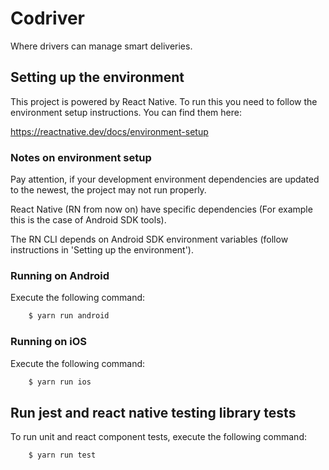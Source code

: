 # Codriver

Where drivers can manage smart deliveries.

## Setting up the environment

This project is powered by React Native. To run this you need to follow the environment setup instructions. You can find them here:

https://reactnative.dev/docs/environment-setup

### Notes on environment setup

Pay attention, if your development environment dependencies are updated to the newest, the project may not run properly.

React Native (RN from now on) have specific dependencies (For example this is the case of Android SDK tools).

The RN CLI depends on Android SDK environment variables (follow instructions in 'Setting up the environment').

### Running on Android

Execute the following command:

```bash
    $ yarn run android
```

### Running on iOS

Execute the following command:

```bash
    $ yarn run ios
```

## Run jest and react native testing library tests

To run unit and react component tests, execute the following command:

```bash
    $ yarn run test
```
